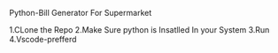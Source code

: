 Python-Bill Generator For Supermarket

1.CLone the Repo
2.Make Sure python is Insatlled In your System
3.Run
4.Vscode-prefferd